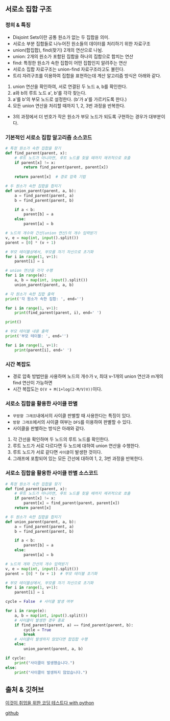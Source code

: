 ## 서로소 집합 구조
### 정의 & 특징
- Disjoint Sets이란 공통 원소가 없는 두 집합을 의미.
- 서로소 부분 집합들로 나누어진 원소들의 데이터를 처리하기 위한 자료구조
- union(합집합), find(찾기) 2개의 연산으로 나뉨.
- union: 2개의 원소가 포함된 집합을 하나의 집합으로 합치는 연산
- find: 특정한 원소가 속한 집합이 어떤 집합인지 알려주는 연산
- 서로소 집합 자료구조는 union-find 자료구조라고도 불린다.
- 트리 자려구조를 이용하여 집합을 표현하는데 계산 알고리즘 방식은 아래와 같다.
1. union 연산을 확인하여, 서로 연결된 두 노드 a, b를 확인한다.
2. a와 b의 루트 노드 a', b'를 각각 찾는다.
3. a'를 b'의 부모 노드로 설정한다. (b'가 a'를 가르키도록 한다.) 
4. 모든 union 연산을 처리할 때까지 1, 2, 3번 과정을 반복한다.
- 3의 과정에서 더 번호가 작은 원소가 부모 노드가 되도록 구현하는 경우가 대부분이다.

### 기본적인 서로소 집합 알고리즘 소스코드
```python
# 특정 원소가 속한 집합을 찾기
def find_parent(parent, x):
    # 루트 노드가 아니라면, 루트 노드를 찾을 때까지 재귀적으로 호출
    if parent[x] != x:
        return find_parent(parent, parent[x])
    
    return parent[x]  # 경로 압축 기법

# 두 원소가 속한 집합을 합치기
def union_parent(parent, a, b):
    a = find_parent(parent, a)
    b = find_parent(parent, b)

    if a < b:
        parent[b] = a
    else:
        parent[a] = b

# 노드의 개수와 간선(union 연산)의 개수 입력받기
v, e = map(int, input().split())
parent = [0] * (v + 1)

# 부모 테이블상에서, 부모를 자기 자신으로 초기화
for i in range(1, v+1):
    parent[i] = i

# union 연산을 각각 수행
for i in range(e):
    a, b = map(int, input().split())
    union_parent(parent, a, b)

# 각 원소가 속한 집합 출력
print('각 원소가 속한 집합: ', end='')

for i in range(1, v+1):
    print(find_parent(parent, i), end=' ')

print()

# 부모 테이블 내용 출력
print('부모 테이블: ', end='')

for i in range(1, v+1):
    print(parent[i], end=' ')
```

### 시간 복잡도
- 경로 압축 방법만을 사용하며 노드의 개수가 v, 최대 v-1개의 union 연산과 m개의 find 연산이 가능하면
- 시간 복잡도는 `O(V + M(1+log(2-M/V)V))`이다.

### 서로소 집합을 활용한 사이클 판별
- `무방향 그래프`내에서의 사이클 판별할 때 사용한다는 특징이 있다.
- `방향 그래프`에서의 사이클 여부는 `DFS`를 이용하여 판별할 수 있다.
- 사이클을 판별하는 방식은 아래와 같다.
1. 각 간선을 확인하며 두 노드의 루트 노드를 확인한다.
2. 루트 노드가 서로 다르다면 두 노드에 대하여 union 연산을 수행한다.
3. 루트 노드가 서로 같다면 `사이클`이 발생한 것이다.
4. 그래프에 포함되어 있는 모든 간선에 대하여 1, 2, 3번 과정을 반복한다.

### 서로소 집합을 활용한 사이클 판별 소스코드
```python
# 특정 원소가 속한 집합을 찾기
def find_parent(parent, x):
    # 루트 노드가 아니라면, 루트 노드를 찾을 때까지 재귀적으로 호출
    if parent[x] != x:
        parent[x] = find_parent(parent, parent[x])
    return parent[x]

# 두 원소가 속한 집합을 합치기
def union_parent(parent, a, b):
    a = find_parent(parent, a)
    b = find_parent(parent, b)

    if a < b:
        parent[b] = a
    else:
        parent[a] = b

# 노드의 개와 간선의 개수 입력받기
v, e = map(int, input().split())
parent = [0] * (v + 1)  # 부모 테이블 초기화

# 부모 테이블상에서, 부모를 자기 자신으로 초기화
for i in range(1, v+1):
    parent[i] = i

cycle = False  # 사이클 발생 여부

for i in range(e):
    a, b = map(int, input().split())
    # 사이클이 발생한 경우 종료
    if find_parent(parent, a) == find_parent(parent, b):
        cycle = True
        break
    # 사이클이 발생하지 않았다면 합집합 수행
    else:
        union_parent(parent, a, b)

if cycle:
    print("사이클이 발생했습니다.")
else:
    print("사이클이 발생하지 않았습니다.")
```

## 출처 & 깃허브
[이것이 취업을 위한 코딩 테스트다 with python](http://www.yes24.com/Product/Goods/91433923)

[github](https://github.com/KYUSEONGHAN/python-for-coding-test)